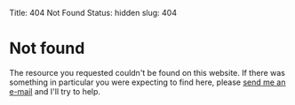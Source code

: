 Title: 404 Not Found
Status: hidden
slug: 404

# Not found

The resource you requested couldn't be found on this website.  If
there was something in particular you were expecting to find here,
please [send me an e-mail](mailto:tristan@logological.org) and I'll
try to help.
